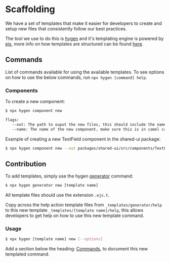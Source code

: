 # Scaffolding

We have a set of templates that make it easier for developers to create and setup new files that consistently follow our best practices.

The tool we use to do this is [hygen](https://www.hygen.io/) and it's templating engine is powered by [ejs](https://ejs.co/), more info on how templates are structured can be found [here](https://www.hygen.io/docs/templates).

## Commands

List of commands available for using the available templates. To see options on how to use the below commands, run `npx hygen [command] help`.

### Components

To create a new component:

```sh
$ npx hygen component new

flags:
   --out: The path to ouput the new files, this should include the name of the new component folder
   --name: The name of the new component, make sure this is in camel case
```

Example of creating a new TextField component in the shared-ui package:

```sh
$ npx hygen component new --out packages/shared-ui/src/components/TextField --name TextField
```

## Contribution

To add templates, simply use the hygen [generator](https://www.hygen.io/docs/generators) command:

```sh
$ npx hygen generator new [template name]
```

All template files should use the extension `.ejs.t`.

Copy across the help action template files from `_templates/generator/help` to this new template `_templates/[template name]/help`, this allows developers to get help on how to use this new template command.

### Usage

```sh
$ npx hygen [template name] new [--options]
```

Add a section below the heading: [Commands](#commands), to document this new templated command.
